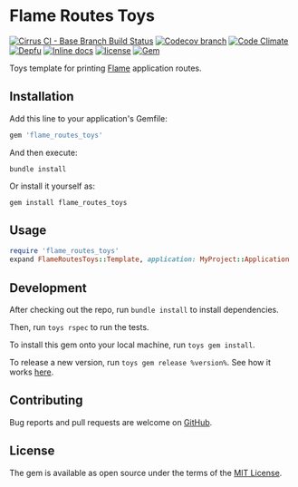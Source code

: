 # Flame Routes Toys

[![Cirrus CI - Base Branch Build Status](https://img.shields.io/cirrus/github/AlexWayfer/flame_routes_toys?style=flat-square)](https://cirrus-ci.com/github/AlexWayfer/flame_routes_toys)
[![Codecov branch](https://img.shields.io/codecov/c/github/AlexWayfer/flame_routes_toys/master.svg?style=flat-square)](https://codecov.io/gh/AlexWayfer/flame_routes_toys)
[![Code Climate](https://img.shields.io/codeclimate/maintainability/AlexWayfer/flame_routes_toys.svg?style=flat-square)](https://codeclimate.com/github/AlexWayfer/flame_routes_toys)
[![Depfu](https://img.shields.io/depfu/AlexWayfer/flame_routes_toys?style=flat-square)](https://depfu.com/repos/github/AlexWayfer/flame_routes_toys)
[![Inline docs](https://inch-ci.org/github/AlexWayfer/flame_routes_toys.svg?branch=master)](https://inch-ci.org/github/AlexWayfer/flame_routes_toys)
[![license](https://img.shields.io/github/license/AlexWayfer/flame_routes_toys.svg?style=flat-square)](https://github.com/AlexWayfer/flame_routes_toys/blob/master/LICENSE.txt)
[![Gem](https://img.shields.io/gem/v/flame_routes_toys.svg?style=flat-square)](https://rubygems.org/gems/flame_routes_toys)

Toys template for printing [Flame](https://github.com/AlexWayfer/flame)
application routes.

## Installation

Add this line to your application's Gemfile:

```ruby
gem 'flame_routes_toys'
```

And then execute:

```shell
bundle install
```

Or install it yourself as:

```shell
gem install flame_routes_toys
```

## Usage

```ruby
require 'flame_routes_toys'
expand FlameRoutesToys::Template, application: MyProject::Application
```

## Development

After checking out the repo, run `bundle install` to install dependencies.

Then, run `toys rspec` to run the tests.

To install this gem onto your local machine, run `toys gem install`.

To release a new version, run `toys gem release %version%`.
See how it works [here](https://github.com/AlexWayfer/gem_toys#release).

## Contributing

Bug reports and pull requests are welcome on [GitHub](https://github.com/AlexWayfer/flame_routes_toys).

## License

The gem is available as open source under the terms of the
[MIT License](https://opensource.org/licenses/MIT).
